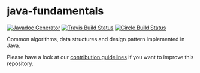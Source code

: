 # java-fundamentals
[![Javadoc Generator](https://github.com/LorenzNickel/java-fundamentals/actions/workflows/javadoc-generator.yml/badge.svg)](https://github.com/LorenzNickel/java-fundamentals/actions/workflows/javadoc-generator.yml)
[![Travis Build Status](https://api.travis-ci.com/LorenzNickel/java-fundamentals.svg?branch=master)](https://app.travis-ci.com/github/LorenzNickel/java-fundamentals)
[![Circle Build Status](https://circleci.com/gh/LorenzNickel/java-fundamentals.svg?style=shield)](https://circleci.com/gh/LorenzNickel/java-fundamentals/)

Common algorithms, data structures and design pattern implemented in Java.

Please have a look at our [contribution guidelines](https://github.com/LorenzNickel/java-fundamentals/blob/master/CONTRIBUTING.md) if you want to improve this repository.
